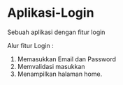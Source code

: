 # Aplikasi-Login
Sebuah aplikasi dengan fitur login

Alur fitur Login :
1. Memasukkan Email dan Password
2. Memvalidasi masukkan
3. Menampilkan halaman home.
